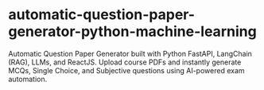 # automatic-question-paper-generator-python-machine-learning
Automatic Question Paper Generator built with Python FastAPI, LangChain (RAG), LLMs, and ReactJS. Upload course PDFs and instantly generate MCQs, Single Choice, and Subjective questions using AI-powered exam automation.
